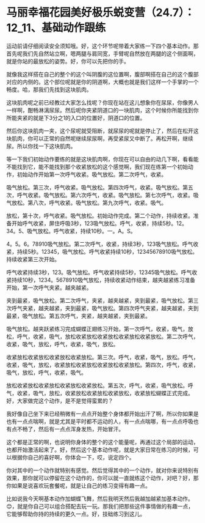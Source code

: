 # 马丽幸福花园美好极乐蜕变营（24.7）：12_11、基础动作跟练

运动前请仔细阅读安全须知哦。好，这个环节呢带着大家练一下四个基本动作。那首先呢我们先自然站立啊，嗯两腿与肩同宽，手臂呢自然放在两腿的这个侧面啊，就是你站的最放松的姿势。好，你可以先把你的手。

就像我这样搭在自己的整个的这个叫阴腹的这位置啊，腹部啊搭在自己的这个腹部对应的内侧的。这个部位呢就是你的阴道啊，大概也就是我们这样一个手掌的一个畅度。哈，那我们先找到这块肌肉。

这块肌肉呢之前已经教过大家怎么找呢？你现在站在这儿想象你在尿尿，你像男人一样啊，酣畅淋漓尿尿。然后呢你夹紧阴道口的一块肌肉，这个时候你所能找到你所能夹紧的就是下3分之1的入口的位置好，阴道口的位置。

然后你这块肌肉一夹，这个尿呢就受阻断，就尿尿的呢就是停止了，然后在松开这块肌肉，你可以正常的自然呢继续尿尿啊，再受紧尿又中断了。再松开啊，继续尿。所以你找一下这块肌肉。

等一下我们初始动作要练的就是这块肌肉啊，你现在可以自由的动几下啊，看看能不能找到它，能不能找到那个收紧放松的这个感觉啊，我们现在练第一个初始动作，初始动作开始第一次呼气收紧。吸气放松。第二次呼气，收紧。

吸气放松。第三次，呼气收紧。吸气放松。第四次呼气，收紧。吸气放松。第五次，呼气收紧。吸气放松。第六次呼气，收紧。吸气放松。第七次呼气，收紧。吸气放松。第八次，呼气收紧。吸气放松。第九次呼气，收紧。吸气。

放松，第十次，呼气收紧。吸气放松。初始动作完成。第二个动作，持续收紧。准备开始呼气收紧，屏住呼吸3秒，123吸气放松。呼气，收紧，持续5秒。12。34。5、吸气放松。呼气收紧，持续10秒。一。A。S。

4。5。6。78910吸气放松。第二次呼气，收紧，持续3秒，123吸气放松。呼气收紧，持续5秒。12345，吸气放松。呼气收紧持续10秒，12345678910吸气放松。持续收紧第三次开始。

呼气收紧持续3秒，123。吸气放松。呼气收紧持续5秒，12345吸气放松。呼气收紧持续10秒，1234。5678910吸气放松，持续收紧动作结束，越夹越紧练习准备开始，第一次呼气夹紧。越夹越紧。

夹到最紧，吸气放松。第二次呼气，夹紧，越夹越紧，夹到最紧，吸气放松。第三次呼气夹紧，越夹越紧，夹到最紧，吸气放松。第四次呼气夹紧，越夹越紧，夹到最紧，吸气放松。第五次呼气，夹紧，越夹越紧，夹到最紧。

吸气放松。越夹跃紧练习完成蝴蝶正翅练习开始，第一次呼气，收紧，吸气，放松，呼气，收紧，吸气，放松收紧放松收紧放松收紧放松收紧放松。第二次呼气，收紧，吸气，放松，呼气，收紧，吸气，放松。

收紧放松收紧放松收紧放松收紧放松。第三次。呼气，收紧，吸气，放松。呼气，收紧，吸气，放松，收紧放松收紧放松收紧放松收紧放松。第四次，呼气，收紧，吸气，放松，呼气，收紧，吸气。

放松收紧放松收紧放松收紧放松收紧放松。第五次，呼气，收紧，吸气放松。呼气，收紧，吸气，放松，收紧放松收紧放松收紧放松，收紧放松蝴蝶正式完成。好，大家做完这个动作，是不是觉得蛮累的？

我好像自己坐下来已经稍微有一点点开始整个身体都开始出汗了啊，所以你如果是也有一点点喘啊，就是尤其是平时都不运动的人，有一点点喘哪，有一点点呼吸也有点不畅了，然后有一点点浑身发热，开始冒汗。

这个都是正常的啊，也说明你身体的整个的这个能量呢，再通过这个局部的运动，也都开始激活起来了。好，然后这个基本动作呢，就是大家日常在练习的时候，可以根据你自己的喜好啊，你体会一下，哎，说定四个。

你对其中的一个动作就特别有感觉。然后觉得其中的一个动作，就对你来说特别有效果，那你就可以停留在这个动作的，你可以就一直就练这个动作，对吧？好，那你如果是说喜欢玩套餐呢，就是让自己的练习变得有趣一点。

比如说我今天啊基本动作加蝴蝶飞舞，然后我明天然后我越加越紧加基本动作。😊，就是你自己可以组合搭配去玩一玩。那我们把那些这件事情做的有趣一点，它能够帮助你持的持续的更久一点。好，技础练习到这儿。

